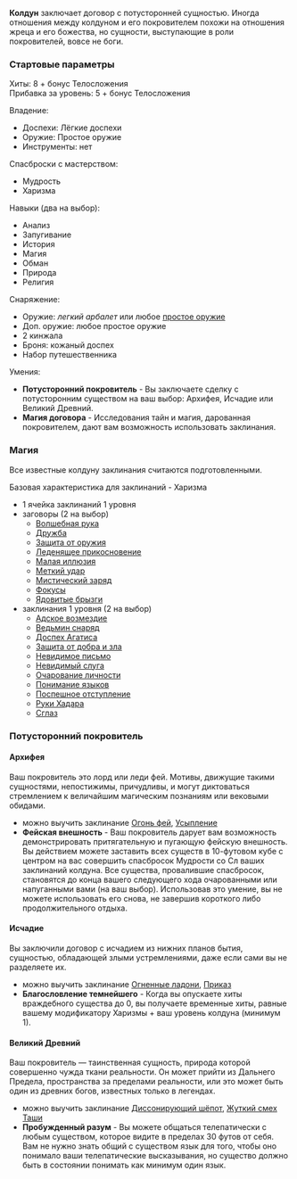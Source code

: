 **Колдун** заключает договор с потусторонней сущностью. Иногда отношения между колдуном и его покровителем похожи на отношения жреца и его божества, но сущности, выступающие в роли покровителей, вовсе не боги.

### Стартовые параметры
Хиты: 8 + бонус Телосложения<br>
Прибавка за уровень: 5 + бонус Телосложения

Владение:
- Доспехи: Лёгкие доспехи
- Оружие: Простое оружие
- Инструменты: нет

Спасброски с мастерством:
- Мудрость
- Харизма

Навыки (два на выбор):
- Анализ
- Запугивание
- История
- Магия
- Обман
- Природа
- Религия

Снаряжение:
- Оружие: *легкий арбалет* или любое [простое оружие](<../Владение оружием.md>)
- Доп. оружие: любое простое оружие
- 2 кинжала
- Броня: кожаный доспех
- Набор путешественника

Умения:
- **Потусторонний покровитель** - Вы заключаете сделку с потусторонним существом на ваш выбор: Архифея, Исчадие или Великий Древний.
- **Магия договора** - Исследования тайн и магия, дарованная покровителем, дают вам возможность использовать заклинания.

### Магия
Все известные колдуну заклинания считаются подготовленными. 

Базовая характеристика для заклинаний - Харизма

- 1 ячейка заклинаний 1 уровня
- заговоры (2 на выбор)
	- [Волшебная рука](</Правила/Магия/Волшебная рука.md>)
	- [Дружба](</Правила/Магия/Дружба.md>)
	- [Защита от оружия](</Правила/Магия/Защита от оружия.md>)
	- [Леденящее прикосновение](</Правила/Магия/Леденящее прикосновение.md>)
	- [Малая иллюзия](</Правила/Магия/Малая иллюзия.md>)
	- [Меткий удар](</Правила/Магия/Меткий удар.md>)
	- [Мистический заряд](</Правила/Магия/Мистический заряд.md>)
	- [Фокусы](</Правила/Магия/Фокусы.md>)
	- [Ядовитые брызги](</Правила/Магия/Ядовитые брызги.md>)
- заклинания 1 уровня (2 на выбор)
	- [Адское возмездие](</Правила/Магия/Адское возмездие.md>)
	- [Ведьмин снаряд](</Правила/Магия/Ведьмин снаряд.md>)
	- [Доспех Агатиса](</Правила/Магия/Доспех Агатиса.md>)
	- [Защита от добра и зла](</Правила/Магия/Защита от добра и зла.md>)
	- [Невидимое письмо](</Правила/Магия/Невидимое письмо.md>)
	- [Невидимый слуга](</Правила/Магия/Невидимый слуга.md>)
	- [Очарование личности](</Правила/Магия/Очарование личности.md>)
	- [Понимание языков](</Правила/Магия/Понимание языков.md>)
	- [Поспешное отступление](</Правила/Магия/Поспешное отступление.md>)
	- [Руки Хадара](</Правила/Магия/Руки Хадара.md>)
	- [Сглаз](</Правила/Магия/Сглаз.md>)

### Потусторонний покровитель

#### Архифея
Ваш покровитель это лорд или леди фей. Мотивы, движущие такими сущностями, непостижимы, причудливы, и могут диктоваться стремлением к величайшим магическим познаниям или вековыми обидами.
- можно выучить заклинание [Огонь фей](</Правила/Магия/Огонь фей.md>), [Усыпление](</Правила/Магия/Усыпление.md>)
- **Фейская внешность** - Ваш покровитель дарует вам возможность демонстрировать притягательную и пугающую фейскую внешность. Вы действием можете заставить всех существ в 10-футовом кубе с центром на вас совершить спасбросок Мудрости со Сл ваших заклинаний колдуна. Все существа, провалившие спасбросок, становятся до конца вашего следующего хода очарованными или напуганными вами (на ваш выбор). Использовав это умение, вы не можете использовать его снова, не завершив короткого либо продолжительного отдыха.

#### Исчадие
Вы заключили договор с исчадием из нижних планов бытия, сущностью, обладающей злыми устремлениями, даже если сами вы не разделяете их.
- можно выучить заклинание [Огненные ладони](</Правила/Магия/Огненные ладони.md>), [Приказ](</Правила/Магия/Приказ.md>)
- **Благословление темнейшего** - Когда вы опускаете хиты враждебного существа до 0, вы получаете временные хиты, равные вашему модификатору Харизмы + ваш уровень колдуна (минимум 1).

#### Великий Древний
Ваш покровитель — таинственная сущность, природа которой совершенно чужда ткани реальности. Он может прийти из Дальнего Предела, пространства за пределами реальности, или это может быть один из древних богов, известных только в легендах.
- можно выучить заклинание [Диссонирующий шёпот](</Правила/Магия/Диссонирующий шёпот.md>), [Жуткий смех Таши](</Правила/Магия/Жуткий смех Таши.md>)
- **Пробужденный разум** - Вы можете общаться телепатически с любым существом, которое видите в пределах 30 футов от себя. Вам не нужно знать общий с существом язык для того, чтобы оно понимало ваши телепатические высказывания, но существо должно быть в состоянии понимать как минимум один язык.